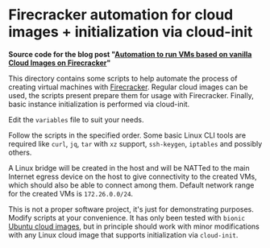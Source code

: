 # Firecracker automation for cloud images + initialization via cloud-init

**Source code for the blog post
"[Automation to run VMs based on vanilla Cloud Images on Firecracker](https://ongres.com/blog/automation-to-run-vms-based-on-vanilla-cloud-images-on-firecracker)"**

This directory contains some scripts to help automate the process of creating
virtual machines with [Firecracker](https://firecracker-microvm.github.io/).
Regular cloud images can be used, the scripts present prepare them for usage
with Firecracker. Finally, basic instance initialization is performed via
cloud-init.

Edit the `variables` file to suit your needs.

Follow the scripts in the specified order. Some basic Linux CLI tools are
required like `curl`, `jq`, `tar` with `xz` support, `ssh-keygen`, `iptables`
and possibly others.

A Linux bridge will be created in the host and will be NATTed to the main
Internet egress device on the host to give connectivity to the created VMs,
which should also be able to connect among them. Default network range for the
created VMs is `172.26.0.0/24`.

This is not a proper software project, it's just for demonstrating purposes.
Modify scripts at your convenience. It has only been tested with `bionic`
[Ubuntu cloud images](https://cloud-images.ubuntu.com/), but in principle should
work with minor modifications with any Linux cloud image that supports
initialization via `cloud-init`.
